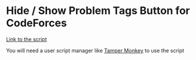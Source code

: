 # Hide / Show Problem Tags Button for CodeForces

[Link to the script](https://github.com/vishalagrawal22/tag-hider-codeforces/raw/main/script.user.js)

You will need a user script manager like [Tamper Monkey](https://www.tampermonkey.net/) to use the script
